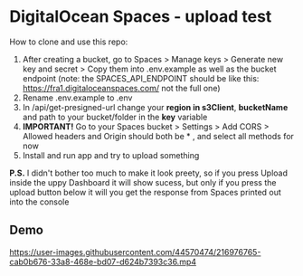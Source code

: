 # DigitalOcean Spaces - upload test

How to clone and use this repo:

1. After creating a bucket, go to Spaces > Manage keys > Generate new key and secret > Copy them into .env.example as well as the bucket endpoint (note: the SPACES_API_ENDPOINT should be like this: https://fra1.digitaloceanspaces.com/ not the full one)
2. Rename .env.example to .env
3. In /api/get-presigned-url change your **region in s3Client**, **bucketName** and path to your bucket/folder in the **key** variable
4. **IMPORTANT!** Go to your Spaces bucket > Settings > Add CORS > Allowed headers and Origin should both be * , and select all methods for now
5. Install and run app and try to upload something

**P.S.** I didn't bother too much to make it look preety, so if you press Upload inside the uppy Dashboard it will show sucess, but only if you press the upload button below it will you get the response from Spaces printed out into the console


## Demo

https://user-images.githubusercontent.com/44570474/216976765-cab0b676-33a8-468e-bd07-d624b7393c36.mp4

